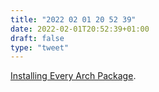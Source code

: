 ```yaml
---
title: "2022 02 01 20 52 39"
date: 2022-02-01T20:52:39+01:00
draft: false
type: "tweet"
---
```

[Installing Every Arch Package](https://ta180m.exozy.me/posts/installing-every-arch-package/).
